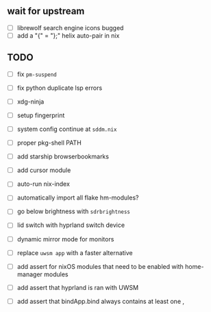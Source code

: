 
## wait for upstream
- [ ] librewolf search engine icons bugged
- [ ] add a "{" = "};" helix auto-pair in nix

## TODO

- [ ] fix `pm-suspend`
- [ ] fix python duplicate lsp errors

- [ ] xdg-ninja
- [ ] setup fingerprint
- [ ] system config continue at `sddm.nix`
- [ ] proper pkg-shell PATH
- [ ] add starship browserbookmarks
- [ ] add cursor module
- [ ] auto-run nix-index
- [ ] automatically import all flake hm-modules?
- [ ] go below brightness with `sdrbrightness`
- [ ] lid switch with hyprland switch device
- [ ] dynamic mirror mode for monitors
- [ ] replace `uwsm app` with a faster alternative

- [ ] add assert for nixOS modules that need to be enabled with home-manager modules
- [ ] add assert that hyprland is ran with UWSM
- [ ] add assert that bindApp.bind always contains at least one ,

